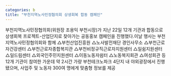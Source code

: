 ```yaml
---
categories: b
title: "부천지역노사민정협의회 상생회복 합동 캠페인"
---
```

부천지역노사민정협의회(위원장 조용익 부천시장)가 지난 22일 12개 기관과 합동으로 상생회복 프로젝트-산업단지로 찾아가는 공동홍보 캠페인을 진행했다.이날 행사는 부천지역노사민정협의회와 함께 △부천산업진흥원 △노사발전재단 경인사무소 △부천근로자건강센터 △부천근로자종합복지관 △부천비정규직근로자지원센터 △일쉼지원센터 △일드림센터 △외국인주민지원센터 △이동노동자쉼터 △노동복지회관 △여성회관 등 12개 기관이 참여한 가운데 약 2시간 가량 부천테크노파크 4단지 내 야외광장에서 진행됐으며, 사업주 및 노동자 300여 명에게 맞춤형 정보를 제공